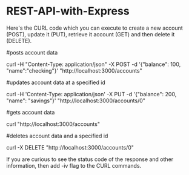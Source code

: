 # REST-API-with-Express

Here's the CURL code which you can execute to create a new account (POST), update it (PUT), retrieve it account (GET) and then delete it (DELETE).


#posts account data

curl -H "Content-Type: application/json" -X POST -d '{"balance": 100, "name":"checking"}'  "http://localhost:3000/accounts" 

#updates account data at a specified id

curl -H 'Content-Type: application/json' -X PUT -d '{"balance": 200, "name": "savings"}'  "http://localhost:3000/accounts/0" 

#gets account data

curl "http://localhost:3000/accounts" 

#deletes account data and a specified id

curl -X DELETE "http://localhost:3000/accounts/0" 

If you are curious to see the status code of the response and other information, then add -iv flag to the CURL commands.
